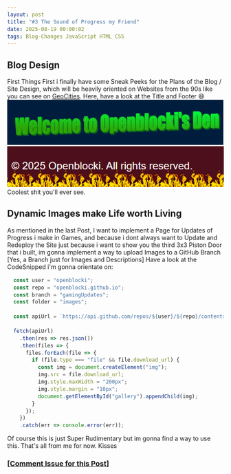 ```yaml
---
layout: post
title: "#3 The Sound of Progress my Friend"
date: 2025-08-19 00:00:02
tags: Blog-Changes JavaScript HTML CSS
---
```


## Blog Design
First Things First i finally have some Sneak Peeks for the Plans of the Blog / Site Design, which will be heavily
oriented on Websites from the 90s like you can see on [GeoCities](https://geocities.live/).
Here, have a look at the Title and Footer :smile: <br>
![Cool Header](../images/post_3/title.png) <br>
![Cool Footer](../images/post_3/footer.png) <br>
Coolest shit you'll ever see. 

## Dynamic Images make Life worth Living
As mentioned in the last Post, I want to implement a Page for Updates of Progress i make in Games, and because i dont always want to Update and Redeploy the Site just because i want to show you the third 3x3 Piston Door that i built, im gonna implement a way to upload Images to a GitHub Branch [Yes, a Branch just for Images and Descriptions] Have a look at the CodeSnipped i'm gonna orientate on: 
```javascript
  const user = "openblocki";
  const repo = "openblocki.github.io";
  const branch = "gamingUpdates";
  const folder = "images";

  const apiUrl = `https://api.github.com/repos/${user}/${repo}/contents/${folder}?ref=${branch}`;

  fetch(apiUrl)
    .then(res => res.json())
    .then(files => {
      files.forEach(file => {
        if (file.type === "file" && file.download_url) {
          const img = document.createElement("img");
          img.src = file.download_url;
          img.style.maxWidth = "200px";
          img.style.margin = "10px";
          document.getElementById("gallery").appendChild(img);
        }
      });
    })
    .catch(err => console.error(err));
```
Of course this is just Super Rudimentary but im gonna find a way to use this.
That's all from me for now. Kisses

### [[Comment Issue for this Post](https://github.com/openblocki/openblocki.github.io/issues/8)]
